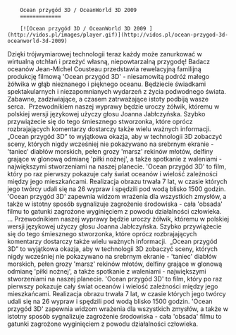 
        Ocean przygód 3D / OceanWorld 3D 2009 
        =============
        
        [![Ocean przygód 3D / OceanWorld 3D 2009 ](http://vidos.pl/images/player.gif)](http://vidos.pl/ocean-przygod-3d-oceanworld-3d-2009)
        
        
 Dzięki trójwymiarowej technologii teraz każdy może zanurkować w wirtualną otchłań i przeżyć własną, niepowtarzalną przygodę! Badacz oceanów Jean-Michel Cousteau przedstawia rewelacyjną familijną produkcję filmową 'Ocean przygód 3D' - niesamowitą podróż małego żółwika w głąb nieznanego i pięknego oceanu. Będziecie świadkami spektakularnych i niezapomnianych wydarzeń z życia podwodnego świata. Zabawne, zadziwiające, a czasem zatrważające istoty podbiją wasze serca.  Przewodnikiem naszej wyprawy będzie uroczy żółwik, któremu w polskiej wersji językowej użyczy głosu Joanna Jabłczyńska. Szybko przywiążecie się do tego śmiesznego stworzonka, które oprócz rozbrajających komentarzy dostarczy także wielu ważnych informacji.  „Ocean przygód 3D” to wyjątkowa okazja, aby w technologii 3D zobaczyć sceny, których nigdy wcześniej nie pokazywano na srebrnym ekranie - 'taniec' diabłów morskich, pełen grozy 'marsz' rekinów młotów, delfiny grające w glonową odmianę 'piłki nożnej', a także spotkanie z waleniami - największymi stworzeniami na naszej planecie. 'Ocean przygód 3D' to film, który po raz pierwszy pokazuje cały świat oceanów i wielość zależności między jego mieszkańcami. Realizacja obrazu trwała 7 lat, w czasie których jego twórcy udali się na 26 wypraw i spędzili pod wodą blisko 1500 godzin. 'Ocean przygód 3D' zapewnia widzom wrażenia dla wszystkich zmysłów, a także w istotny sposób sygnalizuje zagrożenie środowiska - cała 'obsada' filmu to gatunki zagrożone wyginięciem z powodu działalności człowieka.    ... Przewodnikiem naszej wyprawy będzie uroczy żółwik, któremu w polskiej wersji językowej użyczy głosu Joanna Jabłczyńska. Szybko przywiążecie się do tego śmiesznego stworzonka, które oprócz rozbrajających komentarzy dostarczy także wielu ważnych informacji.  „Ocean przygód 3D” to wyjątkowa okazja, aby w technologii 3D zobaczyć sceny, których nigdy wcześniej nie pokazywano na srebrnym ekranie - 'taniec' diabłów morskich, pełen grozy 'marsz' rekinów młotów, delfiny grające w glonową odmianę 'piłki nożnej', a także spotkanie z waleniami - największymi stworzeniami na naszej planecie. 'Ocean przygód 3D' to film, który po raz pierwszy pokazuje cały świat oceanów i wielość zależności między jego mieszkańcami. Realizacja obrazu trwała 7 lat, w czasie których jego twórcy udali się na 26 wypraw i spędzili pod wodą blisko 1500 godzin. 'Ocean przygód 3D' zapewnia widzom wrażenia dla wszystkich zmysłów, a także w istotny sposób sygnalizuje zagrożenie środowiska - cała 'obsada' filmu to gatunki zagrożone wyginięciem z powodu działalności człowieka. 
    
